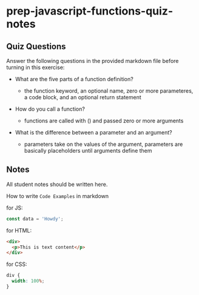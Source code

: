 # prep-javascript-functions-quiz-notes

## Quiz Questions

Answer the following questions in the provided markdown file before turning in this exercise:

- What are the five parts of a function definition?

  - the function keyword, an optional name, zero or more parameteres, a code block, and an optional return statement

- How do you call a function?
  - functions are called with () and passed zero or more arguments
- What is the difference between a parameter and an argument?
  - parameters take on the values of the argument, parameters are basically placeholders until arguments define them

## Notes

All student notes should be written here.

How to write `Code Examples` in markdown

for JS:

```javascript
const data = 'Howdy';
```

for HTML:

```html
<div>
  <p>This is text content</p>
</div>
```

for CSS:

```css
div {
  width: 100%;
}
```
